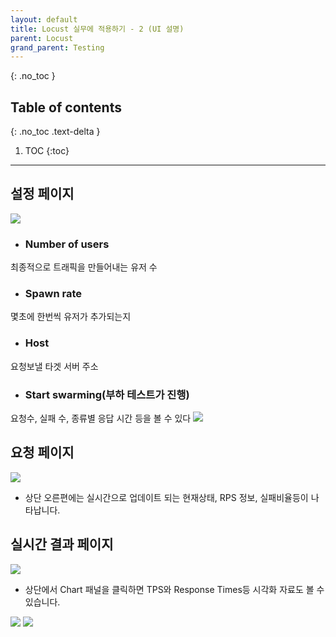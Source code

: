 ```yaml
---
layout: default
title: Locust 실무에 적용하기 - 2 (UI 설명)
parent: Locust
grand_parent: Testing
---
```

{: .no_toc }

## Table of contents
{: .no_toc .text-delta }

1. TOC
{:toc}
---
## 설정 페이지
![](../../assets/images/testing/init.png)

* ### Number of users
최종적으로 트래픽을 만들어내는 유저 수
* ### Spawn rate 
몇초에 한번씩 유저가 추가되는지
* ### Host 
요청보낼 타겟 서버 주소
* ### Start swarming(부하 테스트가 진행)
요청수, 실패 수, 종류별 응답 시간 등을 볼 수 있다
![](../../assets/images/testing/start.png)

## 요청 페이지
![](../../assets/images/testing/failure.png)
* 상단 오른편에는 실시간으로 업데이트 되는 현재상태, RPS 정보, 실패비율등이 나타납니다.

## 실시간 결과 페이지
![](../../assets/images/testing/chart.png)
* 상단에서 Chart 패널을 클릭하면 TPS와 Response Times등 시각화 자료도 볼 수 있습니다.

![](../../assets/images/testing/chart_1.png)
![](../../assets/images/testing/chart_2.png)

